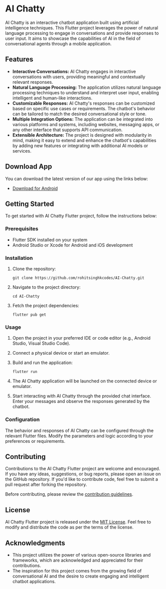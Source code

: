 # AI Chatty

AI Chatty is an interactive chatbot application built using artificial intelligence techniques. This Flutter project leverages the power of natural language processing to engage in conversations and provide responses to user input. It aims to showcase the capabilities of AI in the field of conversational agents through a mobile application.

## Features

- **Interactive Conversations:** AI Chatty engages in interactive conversations with users, providing meaningful and contextually relevant responses.
- **Natural Language Processing:** The application utilizes natural language processing techniques to understand and interpret user input, enabling intelligent and human-like interactions.
- **Customizable Responses:** AI Chatty's responses can be customized based on specific use cases or requirements. The chatbot's behavior can be tailored to match the desired conversational style or tone.
- **Multiple Integration Options:** The application can be integrated into various platforms and systems, including websites, messaging apps, or any other interface that supports API communication.
- **Extensible Architecture:** The project is designed with modularity in mind, making it easy to extend and enhance the chatbot's capabilities by adding new features or integrating with additional AI models or services.

## Download App

You can download the latest version of our app using the links below:

- [Download for Android](https://github.com/rohitsinghkcodes/AI-Chatty/releases/download/AI_Chatty/AI.chatty_app-arm64-v8a-release.apk)

## Getting Started

To get started with AI Chatty Flutter project, follow the instructions below:

### Prerequisites

- Flutter SDK installed on your system
- Android Studio or Xcode for Android and iOS development

### Installation

1. Clone the repository:

   ```
   git clone https://github.com/rohitsinghkcodes/AI-Chatty.git
   ```

2. Navigate to the project directory:

   ```
   cd AI-Chatty
   ```

3. Fetch the project dependencies:

   ```
   flutter pub get
   ```

### Usage

1. Open the project in your preferred IDE or code editor (e.g., Android Studio, Visual Studio Code).

2. Connect a physical device or start an emulator.

3. Build and run the application:

   ```
   flutter run
   ```

4. The AI Chatty application will be launched on the connected device or emulator.

5. Start interacting with AI Chatty through the provided chat interface. Enter your messages and observe the responses generated by the chatbot.

### Configuration

The behavior and responses of AI Chatty can be configured through the relevant Flutter files. Modify the parameters and logic according to your preferences or requirements.

## Contributing

Contributions to the AI Chatty Flutter project are welcome and encouraged. If you have any ideas, suggestions, or bug reports, please open an issue on the GitHub repository. If you'd like to contribute code, feel free to submit a pull request after forking the repository.

Before contributing, please review the [contribution guidelines](CONTRIBUTING.md).

## License

AI Chatty Flutter project is released under the [MIT License](LICENSE). Feel free to modify and distribute the code as per the terms of the license.

## Acknowledgments

- This project utilizes the power of various open-source libraries and frameworks, which are acknowledged and appreciated for their contributions.
- The inspiration for this project comes from the growing field of conversational AI and the desire to create engaging and intelligent chatbot applications.
